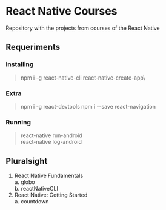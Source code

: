 # React Native Courses

Repository with the projects from courses of the React Native

## Requeriments

### Installing

> npm i -g react-native-cli react-native-create-app\

### Extra

> npm i -g react-devtools
> npm i --save react-navigation

### Running

> react-native run-android\
> react-native log-android

## Pluralsight

 1. React Native Fundamentals\
    a. globo\
    b. reactNativeCLI
 2. React Native: Getting Started\
    a. countdown
